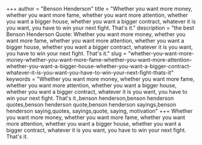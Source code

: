 +++
author = "Benson Henderson"
title = "Whether you want more money, whether you want more fame, whether you want more attention, whether you want a bigger house, whether you want a bigger contract, whatever it is you want, you have to win your next fight. That's it."
description = "the best Benson Henderson Quote: Whether you want more money, whether you want more fame, whether you want more attention, whether you want a bigger house, whether you want a bigger contract, whatever it is you want, you have to win your next fight. That's it."
slug = "whether-you-want-more-money-whether-you-want-more-fame-whether-you-want-more-attention-whether-you-want-a-bigger-house-whether-you-want-a-bigger-contract-whatever-it-is-you-want-you-have-to-win-your-next-fight-thats-it"
keywords = "Whether you want more money, whether you want more fame, whether you want more attention, whether you want a bigger house, whether you want a bigger contract, whatever it is you want, you have to win your next fight. That's it.,benson henderson,benson henderson quotes,benson henderson quote,benson henderson sayings,benson henderson saying,quotes, sayings,quote, saying, motivation"
+++
Whether you want more money, whether you want more fame, whether you want more attention, whether you want a bigger house, whether you want a bigger contract, whatever it is you want, you have to win your next fight. That's it.
